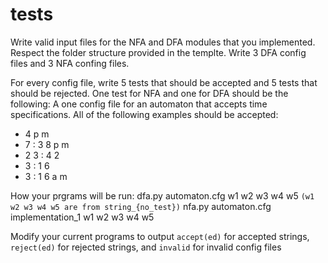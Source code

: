 # tests
Write valid input files for the NFA and DFA modules that you implemented.
Respect the folder structure provided in the templte. Write 3 DFA config files and 3 NFA confing files.

For every config file, write 5 tests that should be accepted and 5 tests that should be rejected. 
One test for NFA and one for DFA should be the following: 
A one config file for an automaton that accepts time  specifications. All  of  the  following examples should be accepted:
- 4 p m
- 7 : 3 8 p m
- 2 3 : 4 2
- 3 : 1 6 
- 3 : 1 6 a m


How your prgrams will be run:
dfa.py automaton.cfg w1 w2 w3 w4 w5 `(w1 w2 w3 w4 w5 are from string_{no_test})`
nfa.py automaton.cfg implementation_1 w1 w2 w3 w4 w5

Modify your current programs to output `accept(ed)` for accepted strings, `reject(ed)` for rejected strings, and `invalid` for invalid config files
